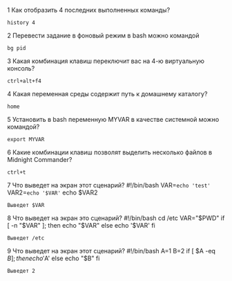 1 Как отобразить 4 последних выполненных команды?

	history 4

2 Перевести задание в фоновый режим в bash можно командой

	bg pid

3 Какая комбинация клавиш переключит вас на 4-ю виртуальную консоль?

	ctrl+alt+f4

4 Какая переменная среды содержит путь к домашнему каталогу?

	home

5 Установить в bash переменную MYVAR в качестве системной можно командой?

	export MYVAR

6 Какие комбинации клавиш позволят выделить несколько файлов в Midnight Commander?

	ctrl+t

7 Что выведет на экран этот сценарий?
#!/bin/bash
VAR=`echo 'test'`
VAR2=`echo '$VAR'`
echo $VAR2
 
	Выведет $VAR

8 Что выведет на экран это сценарий?
#!/bin/bash
cd /etc
VAR="$PWD"
if [ -n "$VAR" ]; then
 echo "$VAR"
else
 echo '$VAR'
fi 

	Выведет /etc
 

9 Что выведет на экран этот сценарий?
#!/bin/bash
A=1
B=2
if [ $A -eq $B  ]; then
 echo '$A'
else
 echo "$B"
fi 

	Выведет 2
